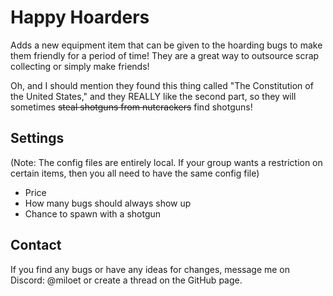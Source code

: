 # Happy Hoarders

Adds a new equipment item that can be given to the hoarding bugs to make them friendly for a period of time! They are a great way to outsource scrap collecting or simply make friends!

Oh, and I should mention they found this thing called "The Constitution of the United States," and they REALLY like the second part, so they will sometimes ~~steal shotguns from nutcrackers~~ find shotguns!

## Settings

(Note: The config files are entirely local. If your group wants a restriction on certain items, then you all need to have the same config file)

- Price
- How many bugs should always show up
- Chance to spawn with a shotgun

## Contact

If you find any bugs or have any ideas for changes, message me on Discord: @miloet or create a thread on the GitHub page.
